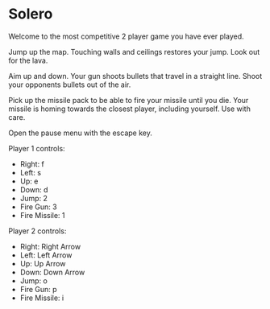 # Solero

Welcome to the most competitive 2 player game you have ever played.

Jump up the map. Touching walls and ceilings restores your jump. Look out for the lava.

Aim up and down. Your gun shoots bullets that travel in a straight line. Shoot your opponents bullets out of the air.

Pick up the missile pack to be able to fire your missile until you die. Your missile is homing towards the closest player, including yourself. Use with care.

Open the pause menu with the escape key.

Player 1 controls:

- Right: f
- Left: s
- Up: e
- Down: d
- Jump: 2
- Fire Gun: 3
- Fire Missile: 1

Player 2 controls:

- Right: Right Arrow
- Left: Left Arrow
- Up: Up Arrow
- Down: Down Arrow
- Jump: o
- Fire Gun: p
- Fire Missile: i
